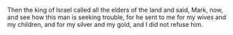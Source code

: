 Then the king of Israel called all the elders of the land and said, Mark, now, and see how this man is seeking trouble, for he sent to me for my wives and my children, and for my silver and my gold, and I did not refuse him.
